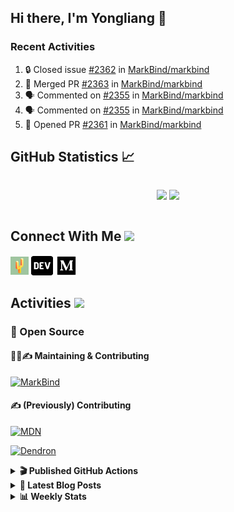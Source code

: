 ## Hi there, I'm Yongliang 👋

### Recent Activities

<!--START_SECTION:activity-->
1. 🔒 Closed issue [#2362](https://github.com/MarkBind/markbind/issues/2362) in [MarkBind/markbind](https://github.com/MarkBind/markbind)
2. 🎉 Merged PR [#2363](https://github.com/MarkBind/markbind/pull/2363) in [MarkBind/markbind](https://github.com/MarkBind/markbind)
3. 🗣 Commented on [#2355](https://github.com/MarkBind/markbind/pull/2355#issuecomment-1694783826) in [MarkBind/markbind](https://github.com/MarkBind/markbind)
4. 🗣 Commented on [#2355](https://github.com/MarkBind/markbind/pull/2355#issuecomment-1694678635) in [MarkBind/markbind](https://github.com/MarkBind/markbind)
5. 💪 Opened PR [#2361](https://github.com/MarkBind/markbind/pull/2361) in [MarkBind/markbind](https://github.com/MarkBind/markbind)
<!--END_SECTION:activity-->

## GitHub Statistics :chart_with_upwards_trend:
<div align="center">
<div style="display: flex; align-items: center; justify-content: center;">

[![](https://github-readme-stats-tlylt.vercel.app/api?username=tlylt&show_icons=true&theme=tokyonight&hide_border=true&locale=en)](https://github.com/tlylt)
[![](https://github-readme-streak-stats.herokuapp.com/?user=tlylt&theme=tokyonight&hide_border=true)](https://github.com/tlylt)
</div>
</div>

## Connect With Me <img src="https://media.giphy.com/media/2wh5K5yE3ulp3xgYcG/giphy-downsized.gif" width="30">

<a href="https://www.yongliangliu.com/" target="_blank"><img align="center" src="static/site-icon.png" alt="yongliangliu.com" height="29" width="29" /></a>
<a href="https://dev.to/tlylt" target="_blank"><img align="center" src="static/dev-badge.svg" alt="dev.to/tlylt" height="35" width="35" /></a>
<a href="https://tlylt.medium.com" target="_blank"><img align="center" src="static/medium.png" alt="tlylt.medium.com" height="35" width="35" /></a>

## Activities <img src="https://media.giphy.com/media/WUlplcMpOCEmTGBtBW/giphy.gif" width="30">

### 🔭 Open Source

#### 👷‍♂️✍️ Maintaining & Contributing
[![MarkBind](https://github-readme-stats-tlylt.vercel.app/api/pin/?username=markbind&repo=markbind)](https://github.com/MarkBind/markbind)

#### ✍️ (Previously) Contributing
[![MDN](https://github-readme-stats-tlylt.vercel.app/api/pin/?username=mdn&repo=content)](https://github.com/mdn/content/issues?q=is%3Aopen+involves%3A%40me+sort%3Aupdated-desc)

[![Dendron](https://github-readme-stats-tlylt.vercel.app/api/pin/?username=dendronhq&repo=dendron)](https://github.com/dendronhq/dendron/issues?q=is%3Aopen+involves%3A%40me+sort%3Aupdated-desc)

<details>
<summary> <b>🎬 Published GitHub Actions </b> </summary>

[![install-graphviz](https://github-readme-stats-tlylt.vercel.app/api/pin/?username=tlylt&repo=install-graphviz)](https://github.com/tlylt/install-graphviz)

[![reposense-action](https://github-readme-stats-tlylt.vercel.app/api/pin/?username=tlylt&repo=reposense-action)](https://github.com/tlylt/reposense-action)

[![markbin-action](https://github-readme-stats-tlylt.vercel.app/api/pin/?username=markbind&repo=markbind-action)](https://github.com/MarkBind/markbind-action)

</details>

<details>
<summary> <b>📕 Latest Blog Posts</b> </summary>

<!-- BLOG-POST-LIST:START -->
- [Deploy a ChatGPT API Server in no time](https://www.yongliangliu.com/blog/chatgpt-nextjs-server/)
- [Creating a regex-based Markdown parser in TypeScript](https://www.yongliangliu.com/blog/rmark/)
- [Create VSCode Snippets for Markdown Blog Workflows](https://www.yongliangliu.com/blog/vscode-snippets/)
- [Brag Doc 2023](https://www.yongliangliu.com/blog/brag-doc-2023/)
- [My Journey into Open Source](https://www.yongliangliu.com/blog/my-journey-into-open-source/)
<!-- BLOG-POST-LIST:END -->

</details>

<details>
<summary> <b>📊 Weekly Stats</b> </summary>

<!--START_SECTION:waka-->
![Code Time](http://img.shields.io/badge/Code%20Time-1%2C121%20hrs%2053%20mins-blue)

**🐱 My GitHub Data** 

> 📦 653.8 kB Used in GitHub's Storage 
 > 
> 🏆 1,479 Contributions in the Year 2023
 > 
> 🚫 Not Opted to Hire
 > 
> 📜 174 Public Repositories 
 > 
> 🔑 40 Private Repositories 
 > 
**I'm an Early 🐤** 

```text
🌞 Morning                3913 commits        ███████░░░░░░░░░░░░░░░░░░   29.38 % 
🌆 Daytime                3569 commits        ███████░░░░░░░░░░░░░░░░░░   26.80 % 
🌃 Evening                4948 commits        █████████░░░░░░░░░░░░░░░░   37.15 % 
🌙 Night                  888 commits         ██░░░░░░░░░░░░░░░░░░░░░░░   06.67 % 
```
📅 **I'm Most Productive on Wednesday** 

```text
Monday                   1748 commits        ███░░░░░░░░░░░░░░░░░░░░░░   13.13 % 
Tuesday                  1928 commits        ████░░░░░░░░░░░░░░░░░░░░░   14.48 % 
Wednesday                2152 commits        ████░░░░░░░░░░░░░░░░░░░░░   16.16 % 
Thursday                 1672 commits        ███░░░░░░░░░░░░░░░░░░░░░░   12.55 % 
Friday                   1715 commits        ███░░░░░░░░░░░░░░░░░░░░░░   12.88 % 
Saturday                 2035 commits        ████░░░░░░░░░░░░░░░░░░░░░   15.28 % 
Sunday                   2068 commits        ████░░░░░░░░░░░░░░░░░░░░░   15.53 % 
```


📊 **This Week I Spent My Time On** 

```text
🕑︎ Time Zone: Asia/Singapore

💬 Programming Languages: 
Markdown                 3 hrs 49 mins       ██████████████░░░░░░░░░░░   58.00 % 
JavaScript               45 mins             ███░░░░░░░░░░░░░░░░░░░░░░   11.55 % 
TypeScript               43 mins             ███░░░░░░░░░░░░░░░░░░░░░░   10.97 % 
TSQL                     13 mins             █░░░░░░░░░░░░░░░░░░░░░░░░   03.52 % 
JSON                     13 mins             █░░░░░░░░░░░░░░░░░░░░░░░░   03.32 % 
```


 Last Updated on 31/08/2023 00:45:31 UTC
<!--END_SECTION:waka-->

</details>
